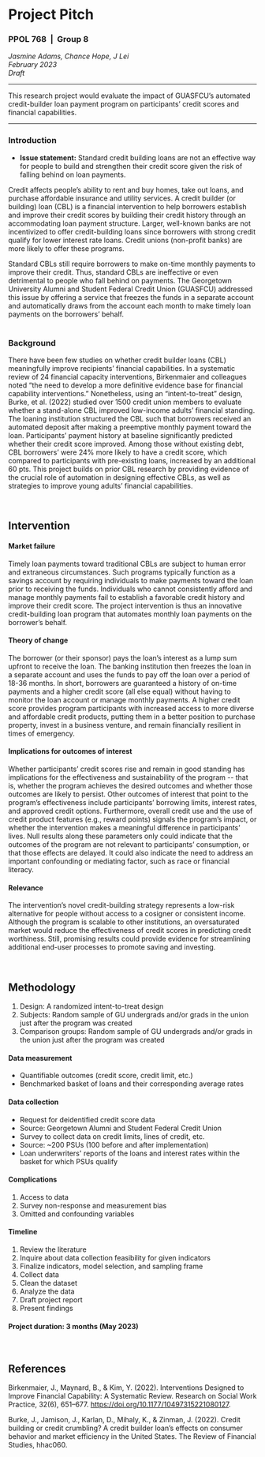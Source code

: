 # Project Pitch 
### PPOL 768 &nbsp;| &nbsp;Group 8

*Jasmine Adams, Chance Hope, J Lei* <br />
*February 2023* <br />
*Draft*
<br />

<hr> 
This research project would evaluate the impact of GUASFCU’s automated credit-builder loan payment program on participants’ credit scores and financial capabilities.
<hr>

### Introduction

* **Issue statement:**  Standard credit building loans are not an effective way for people to build and strengthen their credit score given the risk of falling behind on loan payments.

Credit affects people’s ability to rent and buy homes, take out loans, and purchase affordable insurance and utility services. A credit builder (or building) loan (CBL) is a financial intervention to help borrowers establish and improve their credit scores by building their credit history through an accommodating loan payment structure. Larger, well-known banks are not incentivized to offer credit-building loans since borrowers with strong credit qualify for lower interest rate loans. Credit unions (non-profit banks) are more likely to offer these programs. 

Standard CBLs still require borrowers to make on-time monthly payments to improve their credit. Thus, standard CBLs are ineffective or even detrimental to people who fall behind on payments. The Georgetown University Alumni and Student Federal Credit Union (GUASFCU) addressed this issue by offering a service that freezes the funds in a separate account and automatically draws from the account each month to make timely loan payments on the borrowers’ behalf.<br><br>

### Background

There have been few studies on whether credit builder loans (CBL) meaningfully improve recipients’ financial capabilities. In a systematic review of 24 financial capacity interventions, Birkenmaier and colleagues noted “the need to develop a more definitive evidence base for financial capability interventions.” Nonetheless, using an “intent-to-treat” design, Burke, et al. (2022) studied over 1500 credit union members to evaluate whether a stand-alone CBL improved low-income adults’ financial standing. The loaning institution structured the CBL such that borrowers received an automated deposit after making a preemptive monthly payment toward the loan. Participants’ payment history at baseline significantly predicted whether their credit score improved. Among those without existing debt, CBL borrowers’ were 24% more likely to have a credit score, which compared to participants with pre-existing loans, increased by an additional 60 pts. This project builds on prior CBL research by providing evidence of the crucial role of automation in designing effective CBLs, as well as strategies to improve young adults’ financial capabilities.

<br>

## Intervention

#### Market failure 

Timely loan payments toward traditional CBLs are subject to human error and extraneous circumstances. Such programs typically function as a savings account by requiring individuals to make payments toward the loan prior to receiving the funds. Individuals who cannot consistently afford and manage monthly payments fail to establish a favorable credit history and improve their credit score. The project intervention is thus an innovative credit-building loan program that automates monthly loan payments on the borrower’s behalf. 

#### Theory of change

The borrower (or their sponsor) pays the loan’s interest as a lump sum upfront to receive the loan. The banking institution then freezes the loan in a separate account and uses the funds to pay off the loan over a period of 18-36 months. In short, borrowers are guaranteed a history of on-time payments and a higher credit score (all else equal) without having to monitor the loan account or manage monthly payments. A higher credit score provides program participants with increased access to more diverse and affordable credit products, putting them in a better position to purchase property, invest in a business venture, and remain financially resilient in times of emergency. 

#### Implications for outcomes of interest

Whether participants’ credit scores rise and remain in good standing has implications for the effectiveness and sustainability of the program -- that is, whether the program achieves the desired outcomes and whether those outcomes are likely to persist. Other outcomes of interest that point to the program’s effectiveness include participants’ borrowing limits, interest rates, and approved credit options. Furthermore, overall credit use and the use of credit product features (e.g., reward points) signals the program’s impact, or whether the intervention makes a meaningful difference in participants’ lives. Null results along these parameters only could indicate that the outcomes of the program are not relevant to participants’ consumption, or that those effects are delayed. It could also indicate the need to address an important confounding or mediating factor, such as race or financial literacy.

#### Relevance

The intervention’s novel credit-building strategy represents a low-risk alternative for people without access to a cosigner or consistent income. Although the program is scalable to other institutions, an oversaturated market would reduce the effectiveness of credit scores in predicting credit worthiness. Still, promising results could provide evidence for streamlining additional end-user processes to promote saving and investing.

<br>

## Methodology

   1. Design: A randomized intent-to-treat design 
   2. Subjects: Random sample of GU undergrads and/or grads in the union just after the program was created
   3. Comparison groups: Random sample of GU undergrads and/or grads in the union just after the program was created

#### Data measurement

- Quantifiable outcomes (credit score, credit limit, etc.)
- Benchmarked basket of loans and their corresponding average rates

#### Data collection 

- Request for deidentified credit score data
 - Source: Georgetown Alumni and Student Federal Credit Union
- Survey to collect data on credit limits, lines of credit, etc.
 - Source: ~200 PSUs (100 before and after implementation)
- Loan underwriters' reports of the loans and interest rates within the basket for which PSUs qualify 

#### Complications

 1. Access to data
 2. Survey non-response and measurement bias
 2. Omitted and confounding variables
     
#### Timeline  

 1. Review the literature
 2. Inquire about data collection feasibility for given indicators
 3. Finalize indicators, model selection, and sampling frame
 4. Collect data
 5. Clean the dataset
 6. Analyze the data 
 7. Draft project report 
 8. Present findings 

#### Project duration: 3 months (May 2023)

<br>

## **References**

Birkenmaier, J., Maynard, B., & Kim, Y. (2022). Interventions Designed to Improve Financial Capability: A Systematic Review. Research on Social Work Practice, 32(6), 651–677. https://doi.org/10.1177/10497315221080127.

Burke, J., Jamison, J., Karlan, D., Mihaly, K., & Zinman, J. (2022). Credit building or credit crumbling? A credit builder loan’s effects on consumer behavior and market efficiency in the United States. The Review of Financial Studies, hhac060. 

<br>

## 
